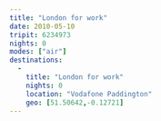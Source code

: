 ```yaml
---
title: "London for work"
date: 2010-05-10
tripit: 6234973
nights: 0
modes: ["air"]
destinations:
  -
    title: "London for work"
    nights: 0
    location: "Vodafone Paddington"
    geo: [51.50642,-0.12721]
---
```



